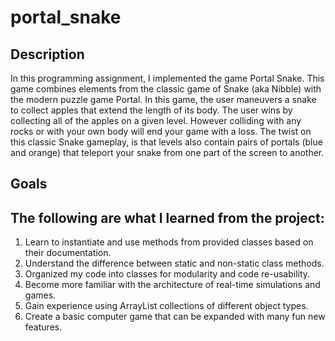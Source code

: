 # portal_snake

## Description

In this programming assignment, I implemented the game Portal Snake. This game combines elements from the classic game of Snake (aka Nibble) with the modern puzzle game Portal. In this game, the user maneuvers a snake to collect apples that extend the length of its body. The user wins by collecting all of the apples on a given level. However colliding with any rocks or with your own body will end your game with a loss. The twist on this classic Snake gameplay, is that levels also contain pairs of portals (blue and orange) that teleport your snake from one part of the screen to another.

## Goals

## The following are what I learned from the project:

<ol>
    <li>
        Learn to instantiate and use methods from provided classes based on their documentation.
    </li>
    <li>
        Understand the difference between static and non-static class methods.
    </li>
    <li>
        Organized my code into classes for modularity and code re-usability.
    </li>
    <li>
        Become more familiar with the architecture of real-time simulations and games.
    </li>
    <li>
        Gain experience using ArrayList collections of different object types.
    </li>
    <li>
        Create a basic computer game that can be expanded with many fun new features.
    </li>
</ol>
